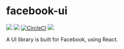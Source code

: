 # facebook-ui

![](https://img.shields.io/badge/ui--lib-facebook-%234267B2.svg)
![](https://img.shields.io/npm/v/facebook-ui.svg)
[![CircleCI](https://circleci.com/gh/Haixiang6123/facebook-ui.svg?style=svg)](https://circleci.com/gh/Haixiang6123/facebook-ui)
![](https://img.shields.io/npm/l/facebook-ui.svg)

A UI library is built for Facebook, using React.
